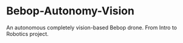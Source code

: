 # Bebop-Autonomy-Vision
An autonomous completely vision-based Bebop drone. From Intro to Robotics project.

